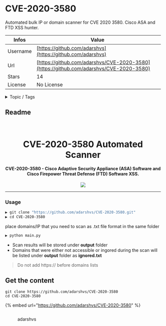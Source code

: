 # CVE-2020-3580

Automated bulk IP or domain scanner for CVE 2020 3580. Cisco ASA and FTD XSS hunter.

| Infos    | Value                                                              |
| -------- | -------------------------------------------------------------------|
| Username | [https://github.com/adarshvs](https://github.com/adarshvs) |
| Url      | [https://github.com/adarshvs/CVE-2020-3580](https://github.com/adarshvs/CVE-2020-3580)                                               |
| Stars    | 14                                                          |
| License  | No License                                                        |

<details>

<summary>Topic / Tags</summary>

* bugbounty* bugbounty-tool* cve-2020-3580* cve-2020-3580-exploit* scanner* xsshunter

</details>

## Readme

<h1 align="center">
  <br>
 CVE-2020-3580 Automated Scanner 
</h1>

<h4 align="center">CVE-2020-3580 - Cisco Adaptive Security Appliance (ASA) Software and Cisco Firepower Threat Defense (FTD) Software XSS.</h4>


<p align="center">
<a href="https://nvd.nist.gov/vuln/detail/CVE-2020-3580"><img src="https://nvd.nist.gov/site-media/images/favicons/favicon-32x32.png"></a>
</p>
      


---





### Usage

```sh
▶ git clone "https://github.com/adarshvs/CVE-2020-3580.git"
▶ cd CVE-2020-3580
```
place domains/IP that you need to scan as .txt file format in the same folder
```sh
▶ python main.py
```

* Scan results will be stored under **output** folder
* Domains that were either not accessible or ingored during the scan will be listed under **output** folder as **ignored.txt** 
>Do not add https:// before domains lists



## Get the content

```
git clone https://github.com/adarshvs/CVE-2020-3580
cd CVE-2020-3580
```

{% embed url="https://github.com/adarshvs/CVE-2020-3580" %}

<figure><img src="https://avatars.githubusercontent.com/u/24226460?v=4" alt=""><figcaption><p>adarshvs</p></figcaption></figure>
